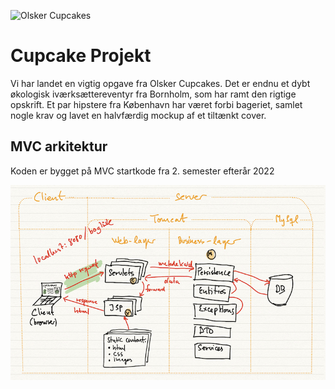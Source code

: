 ![Olsker Cupcakes](https://i.imgur.com/iGlmYeK.png)

# Cupcake Projekt
Vi har landet en vigtig opgave fra Olsker Cupcakes. Det er endnu et dybt økologisk iværksættereventyr fra Bornholm, som har ramt den rigtige opskrift. Et par hipstere fra København har været forbi bageriet, samlet nogle krav og lavet en halvfærdig mockup af et tiltænkt cover.

## MVC arkitektur

Koden er bygget på MVC startkode fra 2. semester efterår 2022

![](documentation/mvc.jpg)
